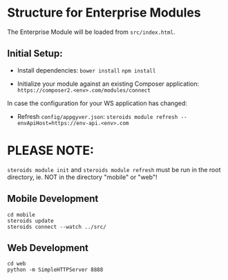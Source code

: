 # Structure for Enterprise Modules

The Enterprise Module will be loaded from `src/index.html`.

## Initial Setup:

* Install dependencies:
  `bower install`
  `npm install`

* Initialize your module against an existing Composer application:
  `https://composer2.<env>.com/modules/connect`

In case the configuration for your WS application has changed:
* Refresh `config/appgyver.json`:
  `steroids module refresh --envApiHost=https://env-api.<env>.com`

PLEASE NOTE:
===========
`steroids module init` and `steroids module refresh` must be run in the
root directory, ie. NOT in the directory "mobile" or "web"!


## Mobile Development

~~~
cd mobile
steroids update
steroids connect --watch ../src/
~~~


## Web Development
~~~
cd web
python -m SimpleHTTPServer 8888
~~~
